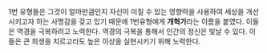 1번 유형들은 그것이 얼마만큼인지 자신이 미칠 수 있는 영향력을 사용하여 세상을 개선시키고자 하는 사명감을 갖고 있기 때문에 1번유형에게 **개혁가**라는 이름을 붙였다. 
이들은 역경을 극복하려고 노력한다. 역경의 극복을 통해서 인간의 정신은 빛날 수 있다. 이들은 큰 희생을 치르고라도 높은 이상을 실현시키기 위해 노력한다.

